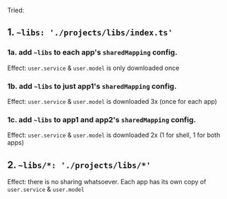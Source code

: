Tried:

## 1. `~libs: './projects/libs/index.ts'`
### 1a. add `~libs` to each app's `sharedMapping` config.
Effect: `user.service` & `user.model` is only downloaded once
### 1b. add `~libs` to just app1's `sharedMapping` config. 
Effect: `user.service` & `user.model` is downloaded 3x (once for each app)
### 1c. add `~libs` to app1 and app2's `sharedMapping` config. 
Effect: `user.service` & `user.model` is downloaded 2x (1 for shell, 1 for both apps)

## 2. `~libs/*: './projects/libs/*'`
Effect: there is no sharing whatsoever. Each app has its own copy of `user.service` & `user.model`
